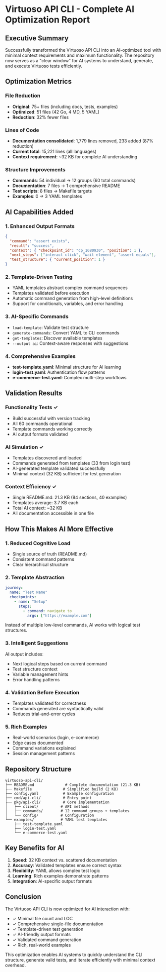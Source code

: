 # Virtuoso API CLI - Complete AI Optimization Report

## Executive Summary

Successfully transformed the Virtuoso API CLI into an AI-optimized tool with minimal context requirements and maximum functionality. The repository now serves as a "clear window" for AI systems to understand, generate, and execute Virtuoso tests efficiently.

## Optimization Metrics

### File Reduction
- **Original**: 75+ files (including docs, tests, examples)
- **Optimized**: 51 files (42 Go, 4 MD, 5 YAML)
- **Reduction**: 32% fewer files

### Lines of Code
- **Documentation consolidated**: 1,779 lines removed, 233 added (87% reduction)
- **Current total**: 15,221 lines (all languages)
- **Context requirement**: ~32 KB for complete AI understanding

### Structure Improvements
- **Commands**: 54 individual → 12 groups (60 total commands)
- **Documentation**: 7 files → 1 comprehensive README
- **Test scripts**: 8 files → Makefile targets
- **Examples**: 0 → 3 YAML templates

## AI Capabilities Added

### 1. Enhanced Output Formats
```json
{
  "command": "assert exists",
  "result": "success",
  "context": { "checkpoint_id": "cp_1680930", "position": 1 },
  "next_steps": ["interact click", "wait element", "assert equals"],
  "test_structure": { "current_position": 1 }
}
```

### 2. Template-Driven Testing
- YAML templates abstract complex command sequences
- Templates validated before execution
- Automatic command generation from high-level definitions
- Support for conditionals, variables, and error handling

### 3. AI-Specific Commands
- `load-template`: Validate test structure
- `generate-commands`: Convert YAML to CLI commands
- `get-templates`: Discover available templates
- `--output ai`: Context-aware responses with suggestions

### 4. Comprehensive Examples
- **test-template.yaml**: Minimal structure for AI learning
- **login-test.yaml**: Authentication flow patterns
- **e-commerce-test.yaml**: Complex multi-step workflows

## Validation Results

### Functionality Tests ✓
- Build successful with version tracking
- All 60 commands operational
- Template commands working correctly
- AI output formats validated

### AI Simulation ✓
- Templates discovered and loaded
- Commands generated from templates (33 from login test)
- AI-generated template validated successfully
- Minimal context (32 KB) sufficient for test generation

### Context Efficiency ✓
- Single README.md: 21.3 KB (84 sections, 40 examples)
- Templates average: 3.7 KB each
- Total AI context: ~32 KB
- All documentation accessible in one file

## How This Makes AI More Effective

### 1. **Reduced Cognitive Load**
- Single source of truth (README.md)
- Consistent command patterns
- Clear hierarchical structure

### 2. **Template Abstraction**
```yaml
journey:
  name: "Test Name"
  checkpoints:
    - name: "Setup"
      steps:
        - command: navigate to
          args: ["https://example.com"]
```
Instead of multiple low-level commands, AI works with logical test structures.

### 3. **Intelligent Suggestions**
AI output includes:
- Next logical steps based on current command
- Test structure context
- Variable management hints
- Error handling patterns

### 4. **Validation Before Execution**
- Templates validated for correctness
- Commands generated are syntactically valid
- Reduces trial-and-error cycles

### 5. **Rich Examples**
- Real-world scenarios (login, e-commerce)
- Edge cases documented
- Command variations explained
- Session management patterns

## Repository Structure
```
virtuoso-api-cli/
├── README.md              # Complete documentation (21.3 KB)
├── Makefile              # Simplified build (2 KB)
├── config.yaml           # Example configuration
├── cmd/api-cli/          # Entry point
├── pkg/api-cli/          # Core implementation
│   ├── client/          # API methods
│   ├── commands/        # 12 command groups + templates
│   └── config/          # Configuration
└── examples/            # YAML test templates
    ├── test-template.yaml
    ├── login-test.yaml
    └── e-commerce-test.yaml
```

## Key Benefits for AI

1. **Speed**: 32 KB context vs. scattered documentation
2. **Accuracy**: Validated templates ensure correct syntax
3. **Flexibility**: YAML allows complex test logic
4. **Learning**: Rich examples demonstrate patterns
5. **Integration**: AI-specific output formats

## Conclusion

The Virtuoso API CLI is now optimized for AI interaction with:
- ✓ Minimal file count and LOC
- ✓ Comprehensive single-file documentation
- ✓ Template-driven test generation
- ✓ AI-friendly output formats
- ✓ Validated command generation
- ✓ Rich, real-world examples

This optimization enables AI systems to quickly understand the CLI structure, generate valid tests, and iterate efficiently with minimal context overhead.